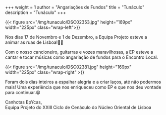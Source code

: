 +++
weight = 1
author = "Angariações de Fundos"
title = "Tunáculo"
description = "Tunáculo"
+++

{{< figure src="/img/tunaculo/DSC02353.jpg" height="169px" width="225px" class="wrap-left">}}

Nos dias 17 de Novembro e 1 de Dezembro, a Equipa Projeto esteve a animar as ruas de Lisboa!🎸🪇

Com o nosso cancioneiro, guitarras e vozes maravilhosas, a EP esteve a cantar e tocar músicas como angariação de fundos para o Encontro Local.

{{< figure src="/img/tunaculo/DSC02381.jpg" height="169px" width="225px" class="wrap-right" >}}

Foram dois dias inteiros a espalhar alegria e a criar laços, até não podermos mais! Uma experiência que nos enriqueceu como EP e que nos deu vontade para continuar.😁

Canhotas EpYcas,\
Equipa Projeto do XXIII Ciclo de Cenáculo do Núcleo Oriental de Lisboa

<!--{{< figure src="/img/tunaculo/DSC02380.jpg" height="161px" width="215px" class="wrap-left">}}

{{< figure src="/img/tunaculo/DSC02381.jpg" height="161px" width="215px" class="wrap-right">}}-->
